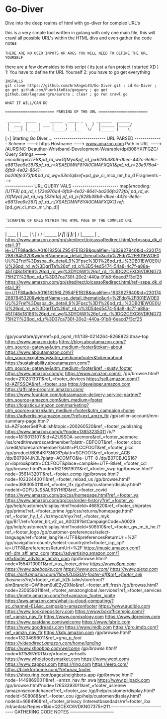 # Go-Diver
Dive into the deep realms of html with go-diver for complex URL's

this is a very simple tool written in golang with only one main file, this will crawl all possible URL's within the HTML divs and even gather the code notes<br>
<br>
`THERE ARE NO USER INPUTS OR ARGS YOU WILL NEED TO DEFINE THE URL YOURSELF`
  
there are a few downsides to this script ( its just a fun project i started XD )<br>
1: You have to define thr URL Yourself 
2: you have to go get everything 

`INSTALLS`<br>
`git clone https://github.com/ArkAngeL43/Go-Diver.git ; cd Go-Diver ; go get github.com/PuerkitoBio/goquery ; go get github.com/logrusorgru/aurora ; clear ; go run crawl.go`


`WHAT IT WILL/CAN DO`

```
====================== PARSING OF THE URL ======================

 ______  _____      ______  _____ _    _ _______  ______
 |  ____ |     | ___ |     \   |    \  /  |______ |_____/
 |_____| |_____|     |_____/ __|__   \/   |______ |    \_
```````````````````````````````````````````````````````````
[+] Starting Go Diver....
-------------------------- URL PARSED -------------- 
Scheme        --->  https
Hostname      --->  www.amazon.com
Path in URL   --->  /AURSINC-Deauther-Wristband-Development-Wearable/dp/B08YX7FGZC/
Query Strings --->  _encoding=UTF8&pd_rd_w=GfMya&pf_rd_p=628b38b6-dbee-442c-9e9c-e8813ea9e367&pf_rd_r=XSAEDMNF8YA0CMAFXQX1&pd_rd_r=23e976a4-6fb9-4e02-8641-ba206fe373fb&pd_rd_wg=S3m1q&ref_=pd_gw_ci_mcx_mr_hp_d
Fragments     --->  
-------------- URL QUERY VALS ----------------------- 
map[_encoding:[UTF8] pd_rd_r:[23e976a4-6fb9-4e02-8641-ba206fe373fb] pd_rd_w:[GfMya] pd_rd_wg:[S3m1q] pf_rd_p:[628b38b6-dbee-442c-9e9c-e8813ea9e367] pf_rd_r:[XSAEDMNF8YA0CMAFXQX1] ref_:[pd_gw_ci_mcx_mr_hp_d]]
```

`SCRAPING OF URLS WITHIN THE HTML PAGE OF THE COMPLEX URL`

````````````````````````````````````````````````````````````````````````
  ______  _____      ______  _____ _    _ _______  ______
 |  ____ |     | ___ |     \   |    \  /  |______ |_____/
 |_____| |_____|     |_____/ __|__   \/   |______ |    \_
https://www.amazon.com/gp/slredirect/picassoRedirect.html/ref=sspa_dk_detail_9?ie=UTF8&adId=A01618256LZ954FE1B2B&qualifier=1633927840&id=2301742887845320&widgetName=sp_detail_thematic&url=%2Fdp%2FB01EWOE0UU%2Fref%3Dsspa_dk_detail_9%3Fpsc%3D1%26pd_rd_i%3DB01EWOE0UU%26pd_rd_w%3DgrITa%26pf_rd_p%3D54ed5474-54a8-4c7f-a88a-45f748d18166%26pd_rd_wg%3DYOIjW%26pf_rd_r%3DQ2CEXC6VDKNG7375H211%26pd_rd_r%3D37ca730f-20e2-440a-91b8-6eacd7f3cf25
https://www.amazon.com/gp/slredirect/picassoRedirect.html/ref=sspa_dk_detail_9?ie=UTF8&adId=A01618256LZ954FE1B2B&qualifier=1633927840&id=2301742887845320&widgetName=sp_detail_thematic&url=%2Fdp%2FB01EWOE0UU%2Fref%3Dsspa_dk_detail_9%3Fpsc%3D1%26pd_rd_i%3DB01EWOE0UU%26pd_rd_w%3DgrITa%26pf_rd_p%3D54ed5474-54a8-4c7f-a88a-45f748d18166%26pd_rd_wg%3DYOIjW%26pf_rd_r%3DQ2CEXC6VDKNG7375H211%26pd_rd_r%3D37ca730f-20e2-440a-91b8-6eacd7f3cf25
#
/gp/yourstore/pym/ref=pd_pyml_rhf/139-0214264-8268823
#nav-top
https://www.amazon.jobs
https://blog.aboutamazon.com/?utm_source=gateway&utm_medium=footer&token=about
https://www.aboutamazon.com/?utm_source=gateway&utm_medium=footer&token=about
https://sustainability.aboutamazon.com/?utm_source=gateway&utm_medium=footer&ref_=susty_footer
https://www.amazon.com/pr
https://www.amazon.com/ir
/gp/browse.html?node=2102313011&ref_=footer_devices
https://sell.amazon.com/?ld=AZFSSOA&ref_=footer_soa
https://developer.amazon.com
https://affiliate-program.amazon.com/
https://www.fountain.com/jobs/amazon-delivery-service-partner?utm_source=amazon.com&utm_medium=footer
https://logistics.amazon.com/marketing?utm_source=amzn&utm_medium=footer&utm_campaign=home
https://advertising.amazon.com/?ref=ext_amzn_ftr
/gp/seller-account/mm-summary-page.html?ld=AZFooterSelfPublish&topic=200260520&ref_=footer_publishing
https://www.amazon.com/b/?node=13853235011
/b/?node=18190131011&ld=AZUSSOA-seemore&ref_=footer_seemore
/iss/credit/rewardscardmember?plattr=CBFOOT&ref_=footer_cbcc
/credit/storecard/member?plattr=PLCCFOOT&ref_=footer_plcc
/gp/product/B084KP3NG6?plattr=SCFOOT&ref_=footer_ACB
/dp/B07984JN3L?plattr=ACOMFO&ie=UTF-8
/dp/B07CBJQS16?pr=ibprox&plattr=CCLFOOT&place=camp&ie=UTF-8&ref_=footer_ccl
/gp/browse.html?node=16218619011&ref_=footer_swp
/gp/browse.html?node=3561432011&ref_=footer_ccmp
/gp/browse.html?node=10232440011&ref_=footer_reload_us
/gp/browse.html?node=388305011&ref_=footer_tfx
/gp/help/customer/display.html?nodeId=GDFU3JS5AL6SYHRD&ref_=footer_covid
https://www.amazon.com/gp/css/homepage.html?ref_=footer_ya
https://www.amazon.com/gp/css/order-history?ref_=footer_yo
/gp/help/customer/display.html?nodeId=468520&ref_=footer_shiprates
/gp/prime?ref_=footer_prime
/gp/css/returns/homepage.html?ref_=footer_hy_f_4
/hz/mycd/myx?ref_=footer_myk
/gp/BIT/ref=footer_bit_v2_us_A0029?bitCampaignCode=A0029
/gp/help/customer/display.html?nodeId=508510&ref_=footer_gw_m_b_he
/?ref_=footer_logo
/gp/customer-preferences/select-language/ref=footer_lang?ie=UTF8&preferencesReturnUrl=%2F
/gp/navigation-country/select-country/ref=footer_icp_cp?ie=UTF8&preferencesReturnUrl=%2F
https://music.amazon.com?ref=dm_aff_amz_com
https://advertising.amazon.com/?ref=footer_advtsing_amzn_com
/gp/browse.html?node=15547130011&ref_=_us_footer_drive
https://www.6pm.com
https://www.abebooks.com
https://www.acx.com/
https://www.alexa.com
https://sell.amazon.com/?ld=AZUSSOA-footer-aff&ref_=footer_sell
/business?ref_=footer_retail_b2b
/alm/storefront?almBrandId=QW1hem9uIEZyZXNo&ref_=footer_aff_fresh
/gp/browse.html?node=230659011&ref_=footer_amazonglobal
/services?ref_=footer_services
https://ignite.amazon.com/?ref=amazon_footer_ignite
https://aws.amazon.com/what-is-cloud-computing/?sc_channel=EL&sc_campaign=amazonfooter
https://www.audible.com
https://www.bookdepository.com
https://www.boxofficemojo.com/?ref_=amzn_nav_ftr
https://www.comixology.com
https://www.dpreview.com
https://www.eastdane.com/welcome
https://www.fabric.com
https://www.goodreads.com
https://www.imdb.com
https://pro.imdb.com?ref_=amzn_nav_ftr
https://kdp.amazon.com
/gp/browse.html?node=13234696011&ref_=_gno_p_foot
https://videodirect.amazon.com/home/landing
https://www.shopbop.com/welcome
/gp/browse.html?node=10158976011&ref_=footer_wrhsdls
https://www.wholefoodsmarket.com
https://www.woot.com/
https://www.zappos.com
https://ring.com
https://eero.com/
https://blinkforhome.com/?ref=nav_footer
https://shop.ring.com/pages/neighbors-app
/gp/browse.html?node=14498690011&ref_=amzn_nav_ftr_swa
https://www.pillpack.com
/gp/browse.html?node=12653393011&ref_=footer_usrenew
/amazonsecondchance?ref_=footer_asc
/gp/help/customer/display.html?nodeId=508088&ref_=footer_cou
/gp/help/customer/display.html?nodeId=468496&ref_=footer_privacy
/interestbasedads/ref=footer_iba
/rd/uedata?tepes=1&id=Q2CEXC6VDKNG7375H211
----------------------------- GATHERING CODE NOTES ----------------------
<!-- enxioflkmgm4y5gbyce3yzkv5wn2yysskaykfdx1rqlfnq21rp4a2odq755tjbif7q0lhxr40huu3usk3tqwivykhfnvl8z5ppznnuoybs5vlfzvg8uuq4hshkf1bfk3ol8qyv2jd0p10rmxjee7b7ld5gs6ph5m84v3rdk2dmsftjqh9hhhuxdjllfp7rbs3wx -->
<!-- NAVYAAN CSS -->
<!-- Remote config blank inline CSS -->
<!-- BeginNav -->
<!-- NAVYAAN JS -->
<!--Pilu -->
<!-- NAVYAAN -->
<!-- navmet initial definition -->
<!-- Navyaan Upnav -->
<!-- unw1 failed -->
<!-- Navyaan SWM -->
<!-- nav-linktree-subnav - 'pc' -->
<!-- EndNav -->
<!-- For LightningDeal use case, agsShippingAndIfdInsideBuyBox is only configured on regular offer, so set defaultPageContext as buyingPrice -->
<!-- returnPolicy -->
<!-- productSupportPolicy -->
<!-- Append onload function to stretch image on load to avoid flicker when transitioning from low res image from Mason to large image variant in desktop -->
<!-- any change in onload function requires a corresponding change in Mason to allow it pass in /mason/amazon-family/gp/product/features/embed-features.mi -->
<!-- and /mason/amazon-family/gp/product/features/embed-landing-image.mi -->
<!--Only include showroom templates when the base view adapter is being invoked-->
<!-- considering updating DetailPageDelightPricingTests package whenever you change the template view -->
<!-- Hide shipping message if buying price is shown since that already includes the message -->
<!-- ALM BO bypass is not included in the following SnS use case because SnS is not supported on the ALM platform. This will be addressed when SnS is offered on ALM -->
<!-- if warranty SI is eligible to be shown https://w.amazon.com/bin/view/VAS/Discovery/ServiceInterstitialDisplayLogic-->
<!--  Loading EDP related metadata -->
<!--giftCardHolidayAvailabilityMessaging_placeholder-->
<!-- MarkAF -->
<!--CardsClient-->
<!--CardsClient-->
<!-- We want to load our vwdp assets when all the critical features becomes interactive on dp page-->
<!--if there are no critical features, then promise will be undefined-->
<!--TODO: Replace this string with arp-x-ratings 5/22/19 (ShopperExp-5143)-->
<!--CardsClient-->
<!-- NAVYAAN FOOTER START -->
<!-- WITH MOZART -->
<!-- NAVYAAN FOOTER END -->

```````````````````````````````````

  
